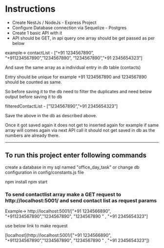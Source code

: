 # Instructions

- Create NestJs / NodeJs - Express Project
- Configure Database connection via Sequelize - Postgres
- Create 1 basic API with it
- API should be GET, in api query one array should be get passed as per below

example->
contactList - [“+91 1234567890”, “+911234567890”,”1234567890”,
“1234567890”,”+91 2345654323”]

And save the same array as a individual entry in db table (contacts)

Entry should be unique for example +91 1234567890 and 1234567890 should be
counted as same.

So before saving it to the db need to filter the duplicates and need below output
before saving it to db

filteredContactList - [”1234567890”,”+91 2345654323”]

Save the above in the db as described above.

Once it got saved again it does not get to inserted again for example if same array
will comes again via next API call it should not get saved in db as the numbers are
already there.

---

## To run this project enter following commands

create a database in my sql named "office_day_task" or change db configuration in config/constants.js file

npm install
npm start

### To send contactlist array make a GET request to http://localhost:5001/ and send contact list as request params

Example->
http://localhost:5001/["+91 1234566890", "+911234567890","1234567890", "1234567890 " , "+91 2345654323"]

use below link to make request

[localhost](http://localhost:5001/["+91 1234566890", "+911234567890","1234567890", "1234567890 " , "+91 2345654323"])
